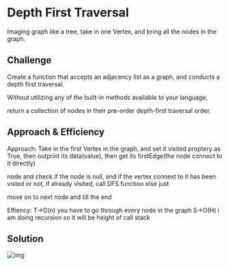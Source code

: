 # Depth First Traversal
<!-- Short summary or background information -->
Imaging graph like a tree, take in one Vertex, and bring all the nodes in the graph.
## Challenge
<!-- Description of the challenge -->

Create a function that accepts an adjacency list as a graph, and conducts a depth first traversal. 

Without utilizing any of the built-in methods available to your language,

return a collection of nodes in their pre-order depth-first traversal order.

## Approach & Efficiency
<!-- What approach did you take? Why? What is the Big O space/time for this approach? -->

Approach:
Take in the first Vertex in the graph, and set it visited proptery as True, then outprint its data(value), then get its firstEdge(the node connect to it directly)

node and check if the node is null, and if the vertex connext to it has been visted or not, if already visited, call DFS function else just 

move on to next node and till the end


Effiency:
T->O(n) you have to go through every node in the graph
S->O(H) i am doing recursion so it will be height of call stack

## Solution
<!-- Embedded whiteboard image -->
![img](DFS.JPG)
